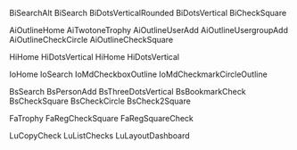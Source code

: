 BiSearchAlt
BiSearch
BiDotsVerticalRounded
BiDotsVertical
BiCheckSquare

AiOutlineHome
AiTwotoneTrophy
AiOutlineUserAdd
AiOutlineUsergroupAdd
AiOutlineCheckCircle
AiOutlineCheckSquare

HiHome
HiDotsVertical
HiHome
HiDotsVertical

IoHome
IoSearch
IoMdCheckboxOutline
IoMdCheckmarkCircleOutline

BsSearch
BsPersonAdd
BsThreeDotsVertical
BsBookmarkCheck
BsCheckSquare
BsCheckCircle
BsCheck2Square

FaTrophy
FaRegCheckSquare
FaRegSquareCheck

LuCopyCheck
LuListChecks
LuLayoutDashboard
